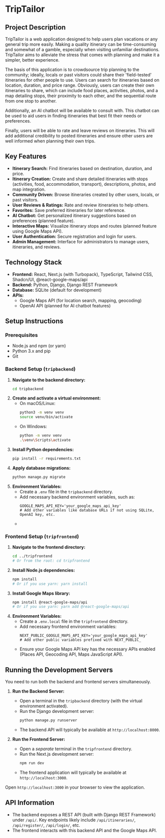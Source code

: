# TripTailor

## Project Description

TripTailor is a web application designed to help users plan vacations or any general trip more easily. Making a quality itinerary can be time-consuming and somewhat of a gamble, especially when visiting unfamiliar destinations. TripTailor aims to alleviate the stress that comes with planning and make it a simpler, better experience.

The basis of this application is to crowdsource trip planning to the community; ideally, locals or past visitors could share their 'field-tested' itineraries for other people to use. Users can search for itineraries based on location, duration, and price range. Obviously, users can create their own itineraries to share, which can include food places, activities, photos, and a map detailing stops, their proximity to each other, and the sequential route from one stop to another.

Additionally, an AI chatbot will be available to consult with. This chatbot can be used to aid users in finding itineraries that best fit their needs or preferences.

Finally, users will be able to rate and leave reviews on itineraries. This will add additional credibility to posted itineraries and ensure other users are well informed when planning their own trips.

## Key Features

*   **Itinerary Search:** Find itineraries based on destination, duration, and price.
*   **Itinerary Creation:** Create and share detailed itineraries with stops (activities, food, accommodation, transport), descriptions, photos, and map integration.
*   **Community Driven:** Browse itineraries created by other users, locals, or past visitors.
*   **User Reviews & Ratings:** Rate and review itineraries to help others.
*   **Favorites:** Save preferred itineraries for later reference.
*   **AI Chatbot:** Get personalized itinerary suggestions based on preferences (planned feature).
*   **Interactive Maps:** Visualize itinerary stops and routes (planned feature using Google Maps API).
*   **User Authentication:** Secure registration and login for users.
*   **Admin Management:** Interface for administrators to manage users, itineraries, and reviews.

## Technology Stack

*   **Frontend:** React, Next.js (with Turbopack), TypeScript, Tailwind CSS, Shadcn/UI, @react-google-maps/api
*   **Backend:** Python, Django, Django REST Framework
*   **Database:** SQLite (default for development)
*   **APIs:**
    *   Google Maps API (for location search, mapping, geocoding)
    *   OpenAI API (planned for AI chatbot features)

## Setup Instructions

### Prerequisites

*   Node.js and npm (or yarn)
*   Python 3.x and pip
*   Git

### Backend Setup (`tripbackend`)

1.  **Navigate to the backend directory:**
    ```bash
    cd tripbackend
    ```
2.  **Create and activate a virtual environment:**
    *   On macOS/Linux:
        ```bash
        python3 -m venv venv
        source venv/bin/activate
        ```
    *   On Windows:
        ```bash
        python -m venv venv
        .\venv\Scripts\activate
        ```
3.  **Install Python dependencies:**
    ```bash
    pip install -r requirements.txt
    ```
4.  **Apply database migrations:**
    ```bash
    python manage.py migrate
    ```
5.  **Environment Variables:**
    *   Create a `.env` file in the `tripbackend` directory.
    *   Add necessary backend environment variables, such as:
        ```env
        GOOGLE_MAPS_API_KEY='your_google_maps_api_key'
        # Add other variables like database URLs if not using SQLite, OpenAI key, etc.
        ```
    *

### Frontend Setup (`tripfrontend`)

1.  **Navigate to the frontend directory:**
    ```bash
    cd ../tripfrontend
    # Or from the root: cd tripfrontend
    ```
2.  **Install Node.js dependencies:**
    ```bash
    npm install
    # Or if you use yarn: yarn install
    ```
3.  **Install Google Maps library:**
    ```bash
    npm install @react-google-maps/api
    # Or if you use yarn: yarn add @react-google-maps/api
    ```
4.  **Environment Variables:**
    *   Create a `.env.local` file in the `tripfrontend` directory.
    *   Add necessary frontend environment variables:
        ```env
        NEXT_PUBLIC_GOOGLE_MAPS_API_KEY='your_google_maps_api_key'
        # Add other public variables prefixed with NEXT_PUBLIC_
        ```
    *   Ensure your Google Maps API key has the necessary APIs enabled (Places API, Geocoding API, Maps JavaScript API).

## Running the Development Servers

You need to run both the backend and frontend servers simultaneously.

1.  **Run the Backend Server:**
    *   Open a terminal in the `tripbackend` directory (with the virtual environment activated).
    *   Run the Django development server:
        ```bash
        python manage.py runserver
        ```
    *   The backend API will typically be available at `http://localhost:8000`.

2.  **Run the Frontend Server:**
    *   Open a *separate* terminal in the `tripfrontend` directory.
    *   Run the Next.js development server:
        ```bash
        npm run dev
        ```
    *   The frontend application will typically be available at `http://localhost:3000`.

Open `http://localhost:3000` in your browser to view the application.

## API Information

*   The backend exposes a REST API (built with Django REST Framework) under `/api/`. Key endpoints likely include `/api/itineraries/`, `/api/register/`, `/api/login/`, etc.
*   The frontend interacts with this backend API and the Google Maps API.